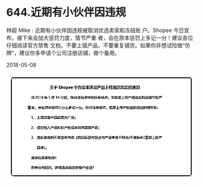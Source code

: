 # 644.近期有小伙伴因违规

林超 Mike : 近期有小伙伴因违规被取消优选卖家和冻结账 户。Shopee 今日宣布，接下来会加大惩罚力度，情节严重 者，会在原本惩罚上多记一分！建议各位仔细阅读官方禁售 文档，不要上错产品，不要重复铺货。如果你非想试险做“仿 牌”，建议你多申请个公司注册店铺，做个备用。

2018-05-08

![image](img/Image_143.png)